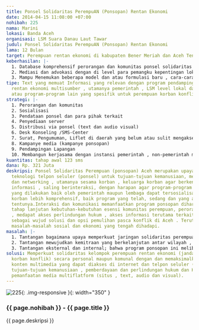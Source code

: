 ```yaml
---
title: Ponsel Solidaritas PerempuAN (Ponsopan) Rentan Ekonomi
date: 2014-04-15 11:08:00 +07:00
nohibah: 225
nama: Marini
lokasi: Banda Aceh
organisasi: LSM Suara Danau Laut Tawar
judul: Ponsel Solidaritas PerempuAN (Ponsopan) Rentan Ekonomi
lama: 12 Bulan
target: Perempuan rentan ekonomi di kabupaten Bener Meriah dan Aceh Tengah
keberhasilan: |-
  1. Database komprehensif perorangan dan komunitas ponsel solidaritas perempuan (ponsopan) korban konflik .
  2. Mediasi dan advokasi dengan di level para pemangku kepentingan lokal , nasional dan global.
  3. Mampu Menemukan beberapa model dan atau formulasi baru , cara-cara lebih teknis dengan dan memanfaatkan teknologi sebagai solusi mengatasi masalah-masalah yang masih dihadapi perempuan rentan ekonomi agar mendapat pendampingan lanjutan dari pihak terkait.
tipe: Text yang memuat Informasi yang relevan dengan program pendampingan untuk perempuan
  rentan ekonomi multisumber , utamanya pemerintah , LSM level lokal dan global. Dan
  atau program-program lain yang spesifik untuk perempuan korban konflik
strategi: |-
  1. Perorangan dan komunitas
  2. Sosialisasi
  3. Pendataan ponsel dan para pihak terkait
  4. Penyediaan server
  5. Distribusi via ponsel (text dan audio visual)
  6. Desk Konseling /SMS-Center
  7. Surat, Pengumuman, Liflet di daerah yang belum atau sulit mengakses signal ponsel
  8. Kampanye media (kampanye ponsopan)
  9. Pendampingan Lapangan
  10. Membangun kerjasama dengan instansi pemerintah , non-pemerintah maupun swasta terkait
kuantitas: tahap awal 123 sms
dana: Rp. 321 Juta
deskripsi: Ponsel Solidaritas Perempuan (ponsopan) Aceh merupakan upaya pemanfaatan
  teknologi telpon seluler (ponsel) untuk tujuan-tujuan kemanusiaan, memperkuat solidaritas
  dan networking , utamanya sesama korban , keluarga korban agar berkenan berbagi
  informasi , saling berinteraksi, dengan harapan agar program-program pemberdayaan
  yang dilakukan baik oleh pemerintah maupun lembaga dapat tersosialisasi dan menyentuh
  korban lebih komprehensif, baik program yang telah, sedang dan yang akan dilancarkan
  tentunya.Interaksi dan komunikasi memanfaatkan program ponsopan diharap mampu memotret
  tahap lanjutan kebutuhan-kebutuhan esensi komunitas perempuan, perorangan atau kelompok
  , medapat akses perlindungan hukum , akses informasi terutama terkait program lanjutan
  sebagai wujud solusi dan opsi pemulihan pasca konflik di Aceh . Terutama dalam mengatasi
  masalah-masalah sosial dan ekonomi yang tengah dihadapi.
masalah: |-
  1. Tantangan bagaimana upaya memperkuat jaringan solidaritas perempuan dalam mengatasi masalah-masalah sosial ekonomi melalui program-program reguler yang sedang dan akan digulirkan oleh pemerintah atau lembaga non -pmerintah
  2. Tantangan mewujudkan kemitraan yang berkelanjutan antar wilayah , “komunitas model” level desa-kecamatan yang dinilai berhasil melaksanakan program pemberdayaan multiaspek,sosial ekonomi maupun aspek perlindungan hukum
  3. Tantangan eksternal dan internal; bahwa program ponsopan ini melibatkan beberapa lembaga swadaya, komunitas perempuan , beberapa institusi pemerintah terkait dan badan-badan bantuan global.
solusi: Memperkuat solidaritas kelompok perempuan rentan ekonomi (janda dan atau perempuan
  korban konflik) secara personal maupun komunal dengan dan memaksimalkan aplikasi
  konten multimedia yang dapat diakses di internet dan telpon seluler (ponsel) untuk
  tujuan-tujuan kemanusiaan , pemberdayaan dan perlindungan hukum dan HAM;termasuk
  pemanfaatan media multiflatform (situs , text, audio dan visual).
---
```


![225](/static/img/hibahcms/225.png){: .img-responsive }{: width="350" }

### {{ page.nohibah }} - {{ page.title }}

{{ page.deskripsi }}
